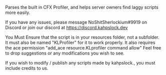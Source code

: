 Parses the built in CFX Profiler, and helps server owners find laggy scripts more easily.

If you have any issues, please message NoShitSherlockium#9919 on Discord or join our discord at https://discord.kahpslock.dev

You Must Ensure that the script is in your resources folder, not a subfolder. It must also be named "KLProfiler" for it to work properly.
It also requires the ace permission "add_ace resource.KLprofiler command allow"
Feel free to drop suggestions or any modifications you wish to see.

If you wish to modify / publish any scripts made by kahpslock., you must include credits to us.
